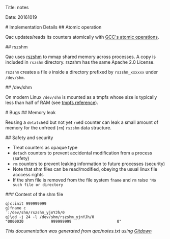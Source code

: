 
Title: notes 

Date: 20161019

<A name="toc1-7" title="Implementation Details" />
# Implementation Details

<A name="toc2-10" title="Atomic operation" />
## Atomic operation

Qac updates/reads its counters atomically with [GCC's atomic operations][gccatomic].

<A name="toc2-15" title="rszshm" />
## rszshm

Qac uses [rszshm][rszshm] to mmap shared memory across processes.
A copy is included in `rszshm` directory. rszshm has the same Apache 2.0 License.

`rszshm` creates a file `0` inside a directory prefixed by `rszshm_xxxxxx`
under `/dev/shm`.

<A name="toc2-24" title="/dev/shm" />
## /dev/shm

On modern Linux `/dev/shm` is mounted as a tmpfs whose size is
typically less than half of RAM (see [tmpfs reference][tmpfs]).

<A name="toc1-30" title="Bugs" />
# Bugs

<A name="toc2-33" title="Memory leak" />
## Memory leak

Reusing a `detatch`ed but not yet `rm`ed counter can leak a small amount of memory
for the unfreed (`rm`) `rszshm` data structure.

<A name="toc2-39" title="Safety and security" />
## Safety and security

- Treat counters as opaque type
- `detach` counters to prevent accidental modification from a process (safety)
- `rm` counters to prevent leaking information to future processes (security)
- Note that shm files can be read/modified, obeying the usual linux file acccess rights
- If the shm file is removed from the file system `fname` and `rm` raise `'No such file or directory`

<A name="toc3-48" title="Content of the shm file" />
### Content of the shm file

    q)c:init 999999999
    q)fname c
    `:/dev/shm/rszshm_yjnYJh/0
    q)\od -j 24 -l /dev/shm/rszshm_yjnYJh/0
    "0000030            999999999                    0"

[gccatomic]: https://gcc.gnu.org/onlinedocs/gcc/_005f_005fatomic-Builtins.html#g_t_005f_005fatomic-Builtins
[rszshm]: http://ccodearchive.net/info/rszshm.html
[tmpfs]: https://www.kernel.org/doc/Documentation/filesystems/tmpfs.txt

_This documentation was generated from qac/notes.txt using [Gitdown](https://github.com/zeromq/gitdown)_
